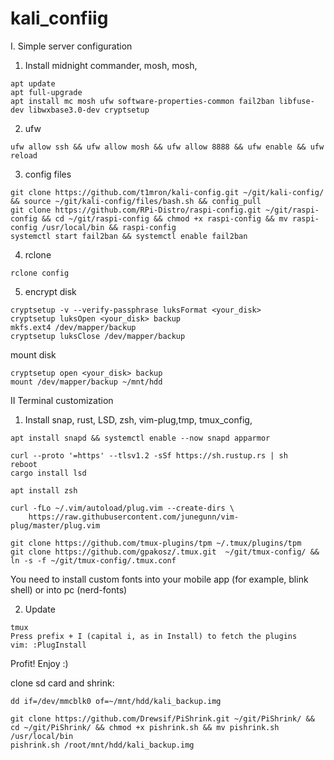 # kali_confiig

I. Simple server configuration 

1. Install midnight commander, mosh, mosh, 
```
apt update
apt full-upgrade
apt install mc mosh ufw software-properties-common fail2ban libfuse-dev libwxbase3.0-dev cryptsetup
```
2. ufw
```
ufw allow ssh && ufw allow mosh && ufw allow 8888 && ufw enable && ufw reload
```
3. config files
```
git clone https://github.com/t1mron/kali-config.git ~/git/kali-config/ && source ~/git/kali-config/files/bash.sh && config_pull
git clone https://github.com/RPi-Distro/raspi-config.git ~/git/raspi-config && cd ~/git/raspi-config && chmod +x raspi-config && mv raspi-config /usr/local/bin && raspi-config
systemctl start fail2ban && systemctl enable fail2ban
```

4. rclone
```
rclone config

```
5. encrypt disk
```
cryptsetup -v --verify-passphrase luksFormat <your_disk>
cryptsetup luksOpen <your_disk> backup
mkfs.ext4 /dev/mapper/backup
cryptsetup luksClose /dev/mapper/backup
```
mount disk
```
cryptsetup open <your_disk> backup
mount /dev/mapper/backup ~/mnt/hdd
```

II Terminal customization

1. Install snap, rust, LSD, zsh, vim-plug,tmp, tmux_config, 
```
apt install snapd && systemctl enable --now snapd apparmor

curl --proto '=https' --tlsv1.2 -sSf https://sh.rustup.rs | sh
reboot
cargo install lsd

apt install zsh 

curl -fLo ~/.vim/autoload/plug.vim --create-dirs \
    https://raw.githubusercontent.com/junegunn/vim-plug/master/plug.vim

git clone https://github.com/tmux-plugins/tpm ~/.tmux/plugins/tpm
git clone https://github.com/gpakosz/.tmux.git  ~/git/tmux-config/ && ln -s -f ~/git/tmux-config/.tmux.conf
```
You need to install custom fonts into your mobile app (for example, blink shell) or into pc (nerd-fonts)<br/>

2. Update
```
tmux
Press prefix + I (capital i, as in Install) to fetch the plugins
vim: :PlugInstall
```
Profit! Enjoy :)

clone sd card and shrink:
```
dd if=/dev/mmcblk0 of=~/mnt/hdd/kali_backup.img

git clone https://github.com/Drewsif/PiShrink.git ~/git/PiShrink/ && cd ~/git/PiShrink/ && chmod +x pishrink.sh && mv pishrink.sh /usr/local/bin
pishrink.sh /root/mnt/hdd/kali_backup.img
```




